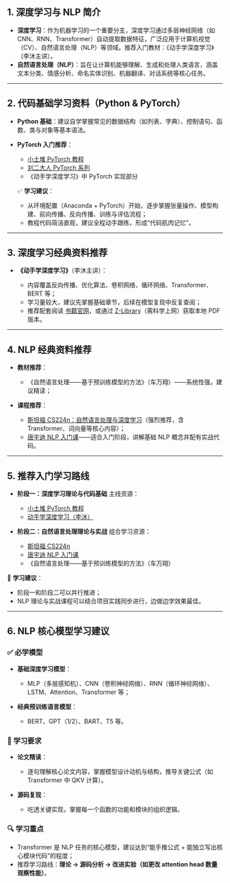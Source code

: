 

## 1. 深度学习与 NLP 简介

* **深度学习**：作为机器学习的一个重要分支，深度学习通过多层神经网络（如 CNN、RNN、Transformer）自动提取数据特征，广泛应用于计算机视觉（CV）、自然语言处理（NLP）等领域。推荐入门教材：《动手学深度学习》（李沐主讲）。
* **自然语言处理（NLP）**：旨在让计算机能够理解、生成和处理人类语言，涵盖文本分类、情感分析、命名实体识别、机器翻译、对话系统等核心任务。

---

## 2. 代码基础学习资料（Python & PyTorch）

* **Python 基础**：建议自学掌握常见的数据结构（如列表、字典）、控制语句、函数、类与对象等基本语法。
* **PyTorch 入门推荐**：

  * [小土堆 PyTorch 教程](https://www.bilibili.com/video/BV1hE411t7RN/)
  * [刘二大人 PyTorch 系列](https://www.bilibili.com/video/BV1Y7411d7Ys/)
  * 《动手学深度学习》中 PyTorch 实现部分

  ✅ **学习建议**：

  * 从环境配置（Anaconda + PyTorch）开始，逐步掌握张量操作、模型构建、前向传播、反向传播、训练与评估流程；
  * 教程代码简洁直观，建议全程动手跟练，形成“代码肌肉记忆”。

---

## 3. 深度学习经典资料推荐

* **《动手学深度学习》**（李沐主讲）：

  * 内容覆盖反向传播、优化算法、卷积网络、循环网络、Transformer、BERT 等；
  * 学习量较大，建议先掌握基础章节，后续在模型复现中反复查阅；
  * 推荐配套阅读 [书籍官网](https://zh.d2l.ai/)，或通过 [Z-Library](https://zh.z-lib.gd/)（需科学上网）获取本地 PDF 版本。

---

## 4. NLP 经典资料推荐

* **教材推荐**：

  * 《自然语言处理——基于预训练模型的方法》（车万翔）——系统性强，建议精读；
* **课程推荐**：

  * [斯坦福 CS224n：自然语言处理与深度学习](https://web.stanford.edu/class/cs224n/)（强烈推荐，含 Transformer、词向量等核心内容）；
  * [唐宇迪 NLP 入门课](https://www.bilibili.com/video/BV19VfeYMECH/)——适合入门阶段，讲解基础 NLP 概念并配有实战代码。

---

## 5. 推荐入门学习路线

* **阶段一：深度学习理论与代码基础**
  主线资源：

  * [小土堆 PyTorch 教程](https://www.bilibili.com/video/BV1hE411t7RN/)
  * [动手学深度学习（李沐）](https://space.bilibili.com/1567748478/lists/358497?type=series)

* **阶段二：自然语言处理理论与实战**
  组合学习资源：

  * [斯坦福 CS224n](https://web.stanford.edu/class/cs224n/)
  * [唐宇迪 NLP 入门课](https://www.bilibili.com/video/BV19VfeYMECH/)
  * 《自然语言处理——基于预训练模型的方法》（车万翔）

📌 **学习建议**：

* 阶段一和阶段二可以并行推进；
* NLP 理论与实战课程可以结合项目实践同步进行，边做边学效果最佳。

---

## 6. NLP 核心模型学习建议

### ✅ 必学模型

* **基础深度学习模型**：

  * MLP（多层感知机）、CNN（卷积神经网络）、RNN（循环神经网络）、LSTM、Attention、Transformer 等；
* **经典预训练语言模型**：

  * BERT、GPT（1/2）、BART、T5 等。

### 📖 学习要求

* **论文精读**：

  * 逐句理解核心论文内容，掌握模型设计动机与结构，推导关键公式（如 Transformer 中 QKV 计算）。
* **源码复现**：

  * 吃透关键实现，掌握每一个函数的功能和模块的组织逻辑。

### 🔍 学习重点

* Transformer 是 NLP 任务的核心模型，建议达到“能手推公式 + 能独立写出核心模块代码”的程度；
* 推荐学习路线：**理论 → 源码分析 → 改进实验（如更改 attention head 数量观察性能）**。


